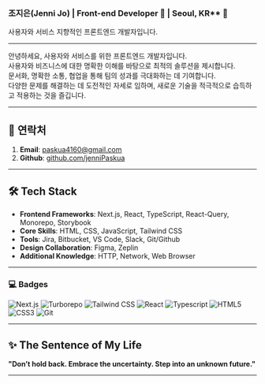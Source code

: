 ### 조지은(Jenni Jo) | Front-end Developer 🌟 | Seoul, KR** 👋  
사용자와 서비스 지향적인 프론트엔드 개발자입니다.

---

안녕하세요, 사용자와 서비스를 위한 프론트엔드 개발자입니다.  
사용자와 비즈니스에 대한 명확한 이해를 바탕으로 최적의 솔루션을 제시합니다.  
문서화, 명확한 소통, 협업을 통해 팀의 성과를 극대화하는 데 기여합니다.  
다양한 문제를 해결하는 데 도전적인 자세로 임하며, 새로운 기술을 적극적으로 습득하고 적용하는 것을 즐깁니다.

---

## 📩 연락처
1. **Email**: paskua4160@gmail.com  
2. **Github**: [github.com/jenniPaskua](https://github.com/jenniPaskua)

---

## 🛠 Tech Stack
- **Frontend Frameworks**: Next.js, React, TypeScript, React-Query, Monorepo, Storybook  
- **Core Skills**: HTML, CSS, JavaScript, Tailwind CSS  
- **Tools**: Jira, Bitbucket, VS Code, Slack, Git/Github  
- **Design Collaboration**: Figma, Zeplin  
- **Additional Knowledge**: HTTP, Network, Web Browser

---

### 💻 Badges
![Next.js](https://img.shields.io/badge/next.js-000000?style=for-the-badge&logo=nextdotjs&logoColor=white)
![Turborepo](https://img.shields.io/badge/turborepo-EF4444?style=for-the-badge&logo=turborepo&logoColor=white)
![Tailwind CSS](https://img.shields.io/badge/tailwindcss-38B2AC?style=for-the-badge&logo=tailwindcss&logoColor=white)
![React](https://img.shields.io/badge/-React-222222?style=for-the-badge&logo=react)
![Typescript](https://img.shields.io/badge/-TypeScript-007ACC?style=for-the-badge&amp;logo=typescript&amp;logoColor=white)
![HTML5](https://img.shields.io/badge/-HTML5-F05032?style=for-the-badge&amp;logo=html5&amp;logoColor=ffffff)
![CSS3](https://img.shields.io/badge/-CSS3-007ACC?style=for-the-badge&amp;logo=css3)
![Git](https://img.shields.io/badge/-Git-F05032?style=for-the-badge&logo=git&logoColor=ffffff)

---

## ✨ The Sentence of My Life
**"Don’t hold back. Embrace the uncertainty. Step into an unknown future."**

---
